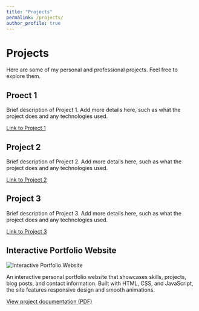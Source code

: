 ```yaml
---
title: "Projects"
permalink: /projects/
author_profile: true
---
```


# Projects

Here are some of my personal and professional projects. Feel free to explore them.


## Proect 1

Brief description of Project 1. Add more details here, such as what the project does and any technologies used.

[Link to Project 1](https://github.com/yourusername/project1)

## Project 2

Brief description of Project 2. Add more details here, such as what the project does and any technologies used.

[Link to Project 2](https://github.com/yourusername/project2)

## Project 3

Brief description of Project 3. Add more details here, such as what the project does and any technologies used.

[Link to Project 3](https://github.com/yourusername/project3)

## Interactive Portfolio Website

![Interactive Portfolio Website](https://via.placeholder.com/600x400?text=Sample+Project)

An interactive personal portfolio website that showcases skills, projects, blog posts, and contact information. Built with HTML, CSS, and JavaScript, the site features responsive design and smooth animations.

[View project documentation (PDF)](https://www.w3.org/WAI/ER/tests/xhtml/testfiles/resources/pdf/dummy.pdf)
